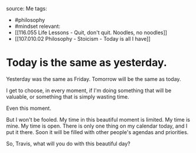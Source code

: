 source: Me
tags:
- #philosophy 
- #mindset
relevant:
- [[116.055 Life Lessons - Quit, don't quit. Noodles, no noodles]]
- [[107.010.02 Philosophy - Stoicism - Today is all I have]]

# Today is the same as yesterday.

Yesterday was the same as Friday.
Tomorrow will be the same as today.

I get to choose, in every moment, if I'm doing something that will be valuable, or something that is simply wasting time.

Even this moment.

But I won't be fooled. My time in this beautiful moment is limited. My time is mine. My time is open. There is only one thing on my calendar today, and I put it there. Soon it will be filled with other people's agendas and priorities.

So, Travis, what will you do with this beautiful day?
